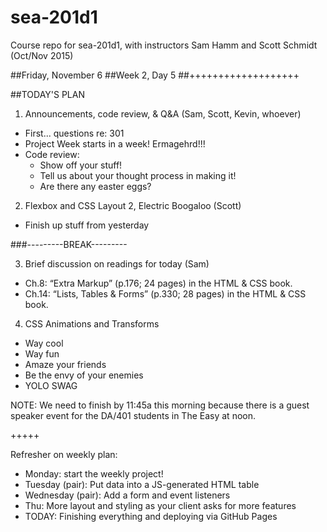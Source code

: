 # sea-201d1
Course repo for sea-201d1, with instructors Sam Hamm and Scott Schmidt (Oct/Nov 2015)

##Friday, November 6
##Week 2, Day 5
##+++++++++++++++++++

##TODAY'S PLAN

1. Announcements, code review, & Q&A (Sam, Scott, Kevin, whoever)
  * First... questions re: 301
  * Project Week starts in a week! Ermagehrd!!!
  * Code review:
      * Show off your stuff!
      * Tell us about your thought process in making it!
      * Are there any easter eggs?

2. Flexbox and CSS Layout 2, Electric Boogaloo (Scott)
  * Finish up stuff from yesterday

###---------BREAK---------

3. Brief discussion on readings for today (Sam)
  * Ch.8: “Extra Markup” (p.176; 24 pages) in the HTML & CSS book.
  * Ch.14: “Lists, Tables & Forms” (p.330; 28 pages) in the HTML & CSS book.

4. CSS Animations and Transforms
  * Way cool
  * Way fun
  * Amaze your friends
  * Be the envy of your enemies
  * YOLO SWAG

NOTE: We need to finish by 11:45a this morning because there is a guest speaker event for the DA/401 students in The Easy at noon.

+++++

Refresher on weekly plan:

  * Monday: start the weekly project!
  * Tuesday (pair): Put data into a JS-generated HTML table
  * Wednesday (pair): Add a form and event listeners
  * Thu: More layout and styling as your client asks for more features
  * TODAY: Finishing everything and deploying via GitHub Pages
